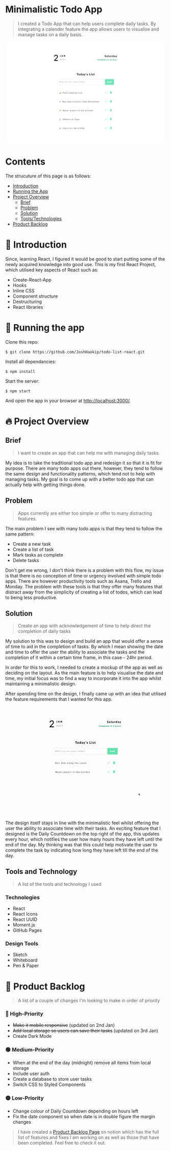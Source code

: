 # Minimalistic Todo App

> I created a Todo App that can help users complete daily tasks. By integrating a calender feature the app allows users to visualise and manage tasks on a daily basis.

![Todo-img](https://github.com/JoshHaokip/todo-list-react/blob/master/README-IMG/todo-screenshot2.png)

# Contents

The strucuture of this page is as follows:

- [Introduction](#introduction)
- [Running the App](#running-the-app)
- [Project Overview](#project-overview)
  - [Brief](##brief)
  - [Problem](##problem)
  - [Solution](##solution)
  - [Tools/Technologies](##tools-and-technologies)
- [Product Backlog](#product-backlog)

# :wave: Introduction

Since, learning React, I figured it would be good to start putting some of the newly acquired knowledge into good use. This is my first React Project, which utilised key aspects of React such as:

- Create-React-App
- Hooks
- Inline CSS
- Component structure
- Destructuring
- React libraries

# :running: Running the app

Clone this repo:

```
$ git clone https://github.com/JoshHaokip/todo-list-react.git
```

Install all dependancies:

```
$ npm install
```

Start the server:

```
$ npm start
```

And open the app in your browser at <http://localhost:3000/>.

# :fire: Project Overview

## Brief

> I want to create an app that can help me with managing daily tasks.

My idea is to take the traditional todo app and redesign it so that it is fit for purpose. There are many todo apps out there, however, they tend to follow the same design and functionality patterns, which tend not to help with managing tasks. My goal is to come up with a better todo app that can actually help with getting things done.

## Problem

> Apps currently are either too simple or offer to many distracting features.

The main problem I see with many todo apps is that they tend to follow the same pattern:

- Create a new task
- Create a list of task
- Mark tasks as complete
- Delete tasks

Don't get me wrong, I don't think there is a problem with this flow, my issue is that there is no conception of time or urgency involved with simple todo apps. There are however productivity tools such as Asana, Trello and Monday. The problem with these tools is that they offer many features that distract away from the simplicity of creating a list of todos, which can lead to being less productive.

## Solution

> Create an app with acknowledgement of time to help direct the completion of daily tasks

My solution to this was to design and build an app that would offer a sense of time to aid in the completion of tasks. By which I mean showing the date and time to offer the user the ability to associate the tasks and the completion of it within a certain time frame, in this case - 24hr period.

In order for this to work, I needed to create a mockup of the app as well as deciding on the layout. As the main feature is to help visualise the date and time, my initial focus was to find a way to incorporate it into the app whilst maintaining a minimalistic design.

After spending time on the design, I finally came up with an idea that utilised the feature requirements that I wanted for this app.

![Todo-gif](https://github.com/JoshHaokip/todo-list-react/blob/master/README-IMG/todogif.gif)

The design itself stays in line with the minimalistic feel whilst offering the user the ability to associate time with their tasks. An exciting feature that I designed is the Daily Countdown on the top right of the app, this updates every hour, which notifies the user how many hours they have left until the end of the day. My thinking was that this could help motivate the user to complete the task by indicating how long they have left till the end of the day.

## Tools and Technology

> A list of the tools and technology I used

### Technologies

- React
- React Icons
- React UUID
- Moment.js
- GitHub Pages

### Design Tools

- Sketch
- Whiteboard
- Pen & Paper

# :hammer: Product Backlog

> A list of a couple of changes I'm looking to make in order of priority

### 🔴 High-Priority

- ~~Make it mobile responsive~~ (updated on 2nd Jan)
- ~~Add local storage so users can save their tasks~~ (updated on 3rd Jan)
- Create Dark Mode

### 🟢 Medium-Priority

- When at the end of the day (midnight) remove all items from local storage
- Include user auth
- Create a database to store user tasks
- Switch CSS to Styled Components

### 🟡 Low-Priority

- Change colour of Daily Countdown depending on hours left
- Fix the date component so when date is in double figure the margin changes

> I have created a [Product Backlog Page](https://www.notion.so/joshhaokip/051a4cbea3eb40bd8d4c7c985ec661e2?v=2911060a0b5446fdbcb6356277ba5c3b) on notion which has the full list of features and fixes I am working on as well as those that have been completed. Feel free to check it out.
